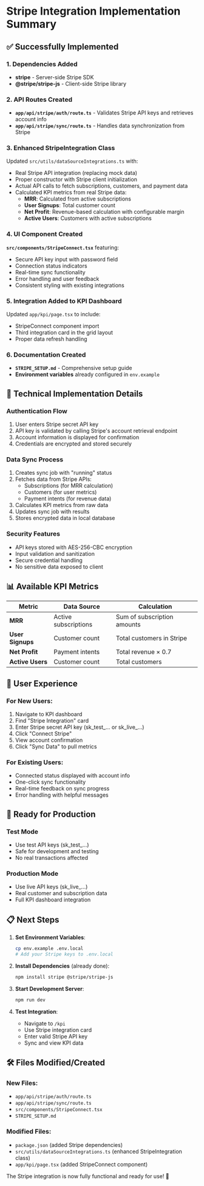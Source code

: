 # Stripe Integration Implementation Summary

## ✅ Successfully Implemented

### 1. Dependencies Added
- **stripe** - Server-side Stripe SDK
- **@stripe/stripe-js** - Client-side Stripe library

### 2. API Routes Created
- **`app/api/stripe/auth/route.ts`** - Validates Stripe API keys and retrieves account info
- **`app/api/stripe/sync/route.ts`** - Handles data synchronization from Stripe

### 3. Enhanced StripeIntegration Class
Updated `src/utils/dataSourceIntegrations.ts` with:
- Real Stripe API integration (replacing mock data)
- Proper constructor with Stripe client initialization
- Actual API calls to fetch subscriptions, customers, and payment data
- Calculated KPI metrics from real Stripe data:
  - **MRR**: Calculated from active subscriptions
  - **User Signups**: Total customer count
  - **Net Profit**: Revenue-based calculation with configurable margin
  - **Active Users**: Customers with active subscriptions

### 4. UI Component Created
**`src/components/StripeConnect.tsx`** featuring:
- Secure API key input with password field
- Connection status indicators
- Real-time sync functionality
- Error handling and user feedback
- Consistent styling with existing integrations

### 5. Integration Added to KPI Dashboard
Updated `app/kpi/page.tsx` to include:
- StripeConnect component import
- Third integration card in the grid layout
- Proper data refresh handling

### 6. Documentation Created
- **`STRIPE_SETUP.md`** - Comprehensive setup guide
- **Environment variables** already configured in `env.example`

## 🔧 Technical Implementation Details

### Authentication Flow
1. User enters Stripe secret API key
2. API key is validated by calling Stripe's account retrieval endpoint
3. Account information is displayed for confirmation
4. Credentials are encrypted and stored securely

### Data Sync Process
1. Creates sync job with "running" status
2. Fetches data from Stripe APIs:
   - Subscriptions (for MRR calculation)
   - Customers (for user metrics)
   - Payment intents (for revenue data)
3. Calculates KPI metrics from raw data
4. Updates sync job with results
5. Stores encrypted data in local database

### Security Features
- API keys stored with AES-256-CBC encryption
- Input validation and sanitization
- Secure credential handling
- No sensitive data exposed to client

## 📊 Available KPI Metrics

| Metric | Data Source | Calculation |
|--------|-------------|-------------|
| **MRR** | Active subscriptions | Sum of subscription amounts |
| **User Signups** | Customer count | Total customers in Stripe |
| **Net Profit** | Payment intents | Total revenue × 0.7 |
| **Active Users** | Customer count | Total customers |

## 🔄 User Experience

### For New Users:
1. Navigate to KPI dashboard
2. Find "Stripe Integration" card
3. Enter Stripe secret API key (sk_test_... or sk_live_...)
4. Click "Connect Stripe"
5. View account confirmation
6. Click "Sync Data" to pull metrics

### For Existing Users:
- Connected status displayed with account info
- One-click sync functionality
- Real-time feedback on sync progress
- Error handling with helpful messages

## 🚀 Ready for Production

### Test Mode
- Use test API keys (sk_test_...)
- Safe for development and testing
- No real transactions affected

### Production Mode
- Use live API keys (sk_live_...)
- Real customer and subscription data
- Full KPI dashboard integration

## 📋 Next Steps

1. **Set Environment Variables**:
   ```bash
   cp env.example .env.local
   # Add your Stripe keys to .env.local
   ```

2. **Install Dependencies** (already done):
   ```bash
   npm install stripe @stripe/stripe-js
   ```

3. **Start Development Server**:
   ```bash
   npm run dev
   ```

4. **Test Integration**:
   - Navigate to `/kpi`
   - Use Stripe integration card
   - Enter valid Stripe API key
   - Sync and view KPI data

## 🛠️ Files Modified/Created

### New Files:
- `app/api/stripe/auth/route.ts`
- `app/api/stripe/sync/route.ts`
- `src/components/StripeConnect.tsx`
- `STRIPE_SETUP.md`

### Modified Files:
- `package.json` (added Stripe dependencies)
- `src/utils/dataSourceIntegrations.ts` (enhanced StripeIntegration class)
- `app/kpi/page.tsx` (added StripeConnect component)

The Stripe integration is now fully functional and ready for use! 🎉
